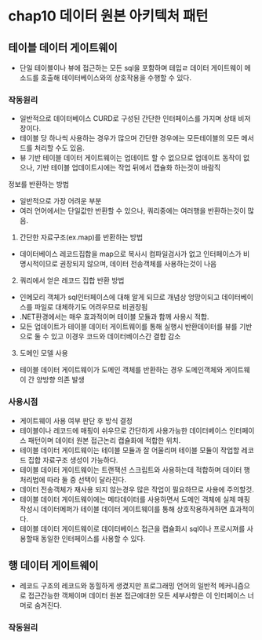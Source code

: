 # chap10 데이터 원본 아키텍처 패턴

## 테이블 데이터 게이트웨이
- 단일 테이블이나 뷰에 접근하는 모든 sql을 포함하며 테입ㄹ 데이터 게이트웨이 메소드를 호출해 데이터베이스와의 상호작용을 수행할 수 있다.

### 작동원리
- 일반적으로 데이터베이스 CURD로 구성된 간단한 인터페이스를 가지며 상태 비저장이다.
- 테이블 당 하나씩 사용하는 경우가 많으며 간단한 경우에는 모든테이블의 모든 메서드를 처리할 수도 있음.
- 뷰 기반 테이블 데이터 게이트웨이는 업데이트 할 수 없으므로 업데이트 동작이 없으나, 기반 테이블 업데이트시에는 작업 뒤에서 캡슐화 하는것이 바람직

정보를 반환하는 방법  
- 일반적으로 가장 어려운 부분
- 여러 언어에서는 단일값만 반환할 수 있으나, 쿼리중에는 여러행을 반환하는것이 많음.  

1. 간단한 자료구조(ex.map)를 반환하는 방법
  - 데이터베이스 레코드집합을 map으로 복사시 컴파일검사가 없고 인터페이스가 비명시적이므로 권장되지 않으며, 데이터 전송객체를 사용하는것이 나음

2. 쿼리에서 얻은 레코드 집합 반환 방법
  - 인메모리 객체가 sql인터페이스에 대해 알게 되므로 개념상 엉망이되고 데이터베이스를 파일로 대체하기도 어려우므로 비권장됨
  - .NET환경에서는 매우 효과적이며 테이블 모듈과 함께 사용시 적합.
  - 모든 업데이트가 테이블 데이터 게이트웨이를 통해 실행시 반환데이터를 뷰를 기반으로 둘 수 있고 이경우 코드와 데이터베이스간 결합 감소
  
3. 도메인 모델 사용
  - 테이블 데이터 게이트웨이가 도메인 객체를 반환하는 경우 도메인객체와 게이트웨이 간 양방향 의존 발생

### 사용시점
- 게이트웨이 사용 여부 판단 후 방식 결정
- 테이블이나 레코드에 매핑이 쉬우므로 간단하게 사용가능한 데이터베이스 인터페이스 패턴이며 데이터 원본 접근논리 캡슐화에 적합한 위치.
- 테이블 데이터 게이트웨이는 테이블 모듈과 잘 어울리며 테이블 모듈이 작업할 레코드 집합 자료구조 생성이 가능하다.
- 테이블 데이터 게이트웨이는 트랜잭션 스크립트와 사용하는데 적합하며 데이터 행 처리법에 따라 둘 중 선택이 달라진다.
- 데이터 전송객체가 재사용 되지 않는경우 많은 작업이 필요하므로 사용에 주의할것.
- 테이블 데이터 게이트웨이에는 메타데이터를 사용하면서 도메인 객체에 실제 매핑작성시 데이터메퍼가 테이블 데이터 게이트웨이를 통해 상호작용하게하면 효과적이다.
- 테이블 데이터 게이트웨이로 데이터베이스 접근을 캡슐화시 sql이나 프로시져를 사용할때 동일한 인터페이스를 사용할 수 있다.

## 행 데이터 게이트웨이
- 레코드 구조의 레코드와 동힐하게 생겼지만 프로그래밍 언어의 일반적 메커니즘으로 접근간능한 객체이며 데이터 원본 접근에대한 모든 세부사항은 이 인터페이스 너머로 숨겨진다.

### 작동원리



